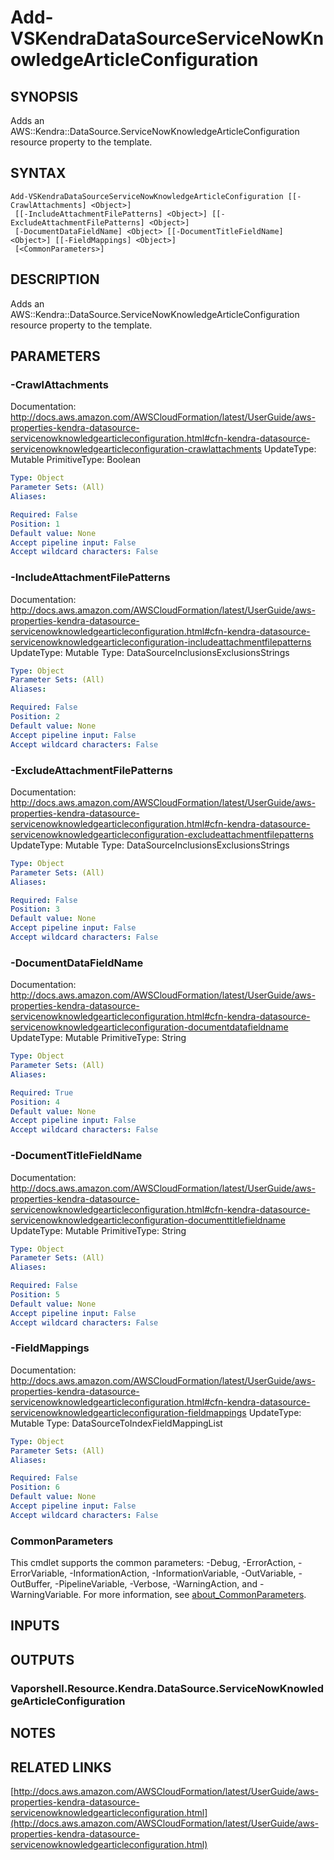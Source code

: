 # Add-VSKendraDataSourceServiceNowKnowledgeArticleConfiguration

## SYNOPSIS
Adds an AWS::Kendra::DataSource.ServiceNowKnowledgeArticleConfiguration resource property to the template.

## SYNTAX

```
Add-VSKendraDataSourceServiceNowKnowledgeArticleConfiguration [[-CrawlAttachments] <Object>]
 [[-IncludeAttachmentFilePatterns] <Object>] [[-ExcludeAttachmentFilePatterns] <Object>]
 [-DocumentDataFieldName] <Object> [[-DocumentTitleFieldName] <Object>] [[-FieldMappings] <Object>]
 [<CommonParameters>]
```

## DESCRIPTION
Adds an AWS::Kendra::DataSource.ServiceNowKnowledgeArticleConfiguration resource property to the template.

## PARAMETERS

### -CrawlAttachments
Documentation: http://docs.aws.amazon.com/AWSCloudFormation/latest/UserGuide/aws-properties-kendra-datasource-servicenowknowledgearticleconfiguration.html#cfn-kendra-datasource-servicenowknowledgearticleconfiguration-crawlattachments
UpdateType: Mutable
PrimitiveType: Boolean

```yaml
Type: Object
Parameter Sets: (All)
Aliases:

Required: False
Position: 1
Default value: None
Accept pipeline input: False
Accept wildcard characters: False
```

### -IncludeAttachmentFilePatterns
Documentation: http://docs.aws.amazon.com/AWSCloudFormation/latest/UserGuide/aws-properties-kendra-datasource-servicenowknowledgearticleconfiguration.html#cfn-kendra-datasource-servicenowknowledgearticleconfiguration-includeattachmentfilepatterns
UpdateType: Mutable
Type: DataSourceInclusionsExclusionsStrings

```yaml
Type: Object
Parameter Sets: (All)
Aliases:

Required: False
Position: 2
Default value: None
Accept pipeline input: False
Accept wildcard characters: False
```

### -ExcludeAttachmentFilePatterns
Documentation: http://docs.aws.amazon.com/AWSCloudFormation/latest/UserGuide/aws-properties-kendra-datasource-servicenowknowledgearticleconfiguration.html#cfn-kendra-datasource-servicenowknowledgearticleconfiguration-excludeattachmentfilepatterns
UpdateType: Mutable
Type: DataSourceInclusionsExclusionsStrings

```yaml
Type: Object
Parameter Sets: (All)
Aliases:

Required: False
Position: 3
Default value: None
Accept pipeline input: False
Accept wildcard characters: False
```

### -DocumentDataFieldName
Documentation: http://docs.aws.amazon.com/AWSCloudFormation/latest/UserGuide/aws-properties-kendra-datasource-servicenowknowledgearticleconfiguration.html#cfn-kendra-datasource-servicenowknowledgearticleconfiguration-documentdatafieldname
UpdateType: Mutable
PrimitiveType: String

```yaml
Type: Object
Parameter Sets: (All)
Aliases:

Required: True
Position: 4
Default value: None
Accept pipeline input: False
Accept wildcard characters: False
```

### -DocumentTitleFieldName
Documentation: http://docs.aws.amazon.com/AWSCloudFormation/latest/UserGuide/aws-properties-kendra-datasource-servicenowknowledgearticleconfiguration.html#cfn-kendra-datasource-servicenowknowledgearticleconfiguration-documenttitlefieldname
UpdateType: Mutable
PrimitiveType: String

```yaml
Type: Object
Parameter Sets: (All)
Aliases:

Required: False
Position: 5
Default value: None
Accept pipeline input: False
Accept wildcard characters: False
```

### -FieldMappings
Documentation: http://docs.aws.amazon.com/AWSCloudFormation/latest/UserGuide/aws-properties-kendra-datasource-servicenowknowledgearticleconfiguration.html#cfn-kendra-datasource-servicenowknowledgearticleconfiguration-fieldmappings
UpdateType: Mutable
Type: DataSourceToIndexFieldMappingList

```yaml
Type: Object
Parameter Sets: (All)
Aliases:

Required: False
Position: 6
Default value: None
Accept pipeline input: False
Accept wildcard characters: False
```

### CommonParameters
This cmdlet supports the common parameters: -Debug, -ErrorAction, -ErrorVariable, -InformationAction, -InformationVariable, -OutVariable, -OutBuffer, -PipelineVariable, -Verbose, -WarningAction, and -WarningVariable. For more information, see [about_CommonParameters](http://go.microsoft.com/fwlink/?LinkID=113216).

## INPUTS

## OUTPUTS

### Vaporshell.Resource.Kendra.DataSource.ServiceNowKnowledgeArticleConfiguration
## NOTES

## RELATED LINKS

[http://docs.aws.amazon.com/AWSCloudFormation/latest/UserGuide/aws-properties-kendra-datasource-servicenowknowledgearticleconfiguration.html](http://docs.aws.amazon.com/AWSCloudFormation/latest/UserGuide/aws-properties-kendra-datasource-servicenowknowledgearticleconfiguration.html)

